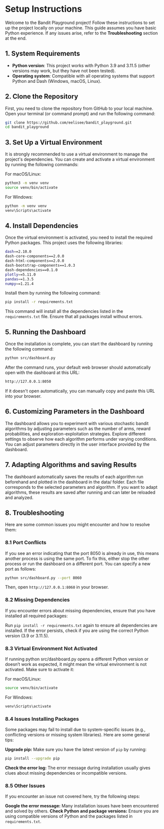 # Setup Instructions

Welcome to the Bandit Playground project! Follow these instructions to set up the project locally on your machine. This guide assumes you have basic Python experience. If any issues arise, refer to the **Troubleshooting** section at the end.

## 1. System Requirements

- **Python version**: This project works with Python 3.9 and 3.11.5 (other versions may work, but they have not been tested).
- **Operating system**: Compatible with all operating systems that support Python and Dash (Windows, macOS, Linux).

## 2. Clone the Repository

First, you need to clone the repository from GitHub to your local machine. Open your terminal (or command prompt) and run the following command:

```bash
git clone https://github.com/eelisee/bandit_playground.git
cd bandit_playground
```

## 3. Set Up a Virtual Environment

It is strongly recommended to use a virtual environment to manage the project's dependencies. You can create and activate a virtual environment by running the following commands:

For macOS/Linux:

```bash
python3 -m venv venv
source venv/bin/activate
```

For Windows:
```bash
python -m venv venv
venv\Scripts\activate
```

## 4. Install Dependencies

Once the virtual environment is activated, you need to install the required Python packages. This project uses the following libraries:

```bash
dash==2.10.0
dash-core-components==2.0.0
dash-html-components==2.0.0
dash-bootstrap-components==1.0.3
dash-dependencies==0.1.0
plotly==5.11.0
pandas==1.3.5
numpy==1.21.4
```

Install them by running the following command:

```bash
pip install -r requirements.txt
```

This command will install all the dependencies listed in the ```requirements.txt``` file. Ensure that all packages install without errors.

## 5. Running the Dashboard

Once the installation is complete, you can start the dashboard by running the following command:

```bash
python src/dashboard.py
```

After the command runs, your default web browser should automatically open with the dashboard at this URL:

```bash
http://127.0.0.1:8050
```

If it doesn't open automatically, you can manually copy and paste this URL into your browser.

## 6. Customizing Parameters in the Dashboard

The dashboard allows you to experiment with various stochastic bandit algorithms by adjusting parameters such as the number of arms, reward probabilities, and exploration-exploitation strategies. Explore different settings to observe how each algorithm performs under varying conditions. You can adjust parameters directly in the user interface provided by the dashboard.

## 7. Adapting Algorithms and saving Results

The dashboard automatically saves the results of each algorithm run beforehand and plotted in the dashboard in the data/ folder. Each file corresponds to the selected parameters and algorithm. If you want to adapt algorithms, these results are saved after running and can later be reloaded and analyzed.

## 8. Troubleshooting

Here are some common issues you might encounter and how to resolve them:

### 8.1 Port Conflicts
If you see an error indicating that the port 8050 is already in use, this means another process is using the same port. To fix this, either stop the other process or run the dashboard on a different port. You can specify a new port as follows:

```bash
python src/dashboard.py --port 8060
```

Then, open ```http://127.0.0.1:8060``` in your browser.

### 8.2 Missing Dependencies
If you encounter errors about missing dependencies, ensure that you have installed all required packages:

Run ```pip install -r requirements.txt``` again to ensure all dependencies are installed.
If the error persists, check if you are using the correct Python version (3.9 or 3.11.5).

### 8.3 Virtual Environment Not Activated
If running python src/dashboard.py opens a different Python version or doesn’t work as expected, it might mean the virtual environment is not activated. Make sure to activate it:

For macOS/Linux: 

```bash
source venv/bin/activate
```

For Windows: 
```bash
venv\Scripts\activate
```
### 8.4 Issues Installing Packages
Some packages may fail to install due to system-specific issues (e.g., conflicting versions or missing system libraries). Here are some general tips:

**Upgrade pip:** Make sure you have the latest version of ```pip``` by running:

```bash
pip install --upgrade pip
```

**Check the error log:** The error message during installation usually gives clues about missing dependencies or incompatible versions.

### 8.5 Other Issues
If you encounter an issue not covered here, try the following steps:

**Google the error message:** Many installation issues have been encountered and solved by others.
**Check Python and package versions:** Ensure you are using compatible versions of Python and the packages listed in ```requirements.txt```.